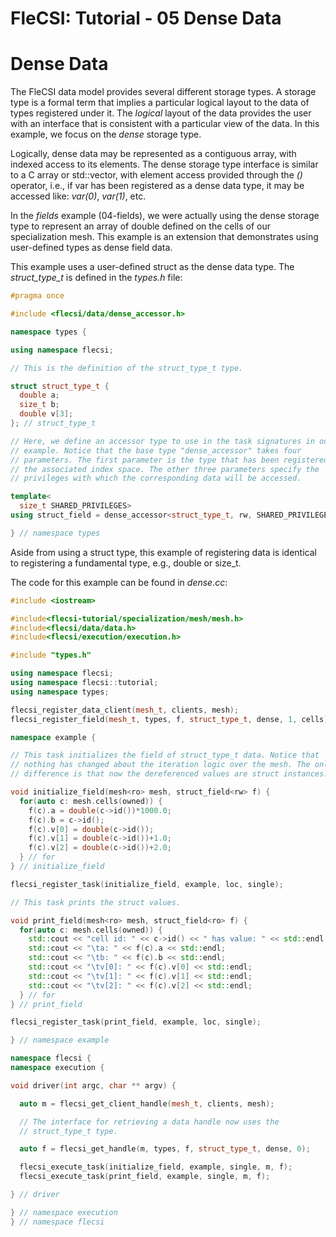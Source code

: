# FleCSI: Tutorial - 05 Dense Data
<!--
  The above header is required for Doxygen to correctly name the
  auto-generated page. It is ignored in the FleCSI guide documentation.
-->

<!-- CINCHDOC DOCUMENT(user-guide) SECTION(tutorial::dense-data) -->

# Dense Data

The FleCSI data model provides several different storage types. A
storage type is a formal term that implies a particular logical layout
to the data of types registered under it. The *logical* layout of the
data provides the user with an interface that is consistent with a
particular view of the data. In this example, we focus on the *dense*
storage type.

Logically, dense data may be represented as a contiguous array, with
indexed access to its elements. The dense storage type interface is
similar to a C array or std::vector, with element access provided
through the *()* operator, i.e., if var has been registered as a dense
data type, it may be accessed like: *var(0)*, *var(1)*, etc.

In the *fields* example (04-fields), we were actually using the dense
storage type to represent an array of double defined on the cells of our
specialization mesh. This example is an extension that demonstrates
using user-defined types as dense field data.  

This example uses a user-defined struct as the dense data type. The
*struct_type_t* is defined in the *types.h* file:

```cpp
#pragma once

#include <flecsi/data/dense_accessor.h>

namespace types {

using namespace flecsi;

// This is the definition of the struct_type_t type.

struct struct_type_t {
  double a;
  size_t b;
  double v[3];
}; // struct_type_t

// Here, we define an accessor type to use in the task signatures in our
// example. Notice that the base type "dense_accessor" takes four
// parameters. The first parameter is the type that has been registered on
// the associated index space. The other three parameters specify the
// privileges with which the corresponding data will be accessed.

template<
  size_t SHARED_PRIVILEGES>
using struct_field = dense_accessor<struct_type_t, rw, SHARED_PRIVILEGES, ro>;

} // namespace types
```

Aside from using a struct type, this example of registering data is
identical to registering a fundamental type, e.g., double or size_t.

The code for this example can be found in *dense.cc*:

```cpp
#include <iostream>

#include<flecsi-tutorial/specialization/mesh/mesh.h>
#include<flecsi/data/data.h>
#include<flecsi/execution/execution.h>

#include "types.h"

using namespace flecsi;
using namespace flecsi::tutorial;
using namespace types;

flecsi_register_data_client(mesh_t, clients, mesh);
flecsi_register_field(mesh_t, types, f, struct_type_t, dense, 1, cells);

namespace example {

// This task initializes the field of struct_type_t data. Notice that
// nothing has changed about the iteration logic over the mesh. The only
// difference is that now the dereferenced values are struct instances.

void initialize_field(mesh<ro> mesh, struct_field<rw> f) {
  for(auto c: mesh.cells(owned)) {
    f(c).a = double(c->id())*1000.0;
    f(c).b = c->id();
    f(c).v[0] = double(c->id());
    f(c).v[1] = double(c->id())+1.0;
    f(c).v[2] = double(c->id())+2.0;
  } // for
} // initialize_field

flecsi_register_task(initialize_field, example, loc, single);

// This task prints the struct values.

void print_field(mesh<ro> mesh, struct_field<ro> f) {
  for(auto c: mesh.cells(owned)) {
    std::cout << "cell id: " << c->id() << " has value: " << std::endl;
    std::cout << "\ta: " << f(c).a << std::endl;
    std::cout << "\tb: " << f(c).b << std::endl;
    std::cout << "\tv[0]: " << f(c).v[0] << std::endl;
    std::cout << "\tv[1]: " << f(c).v[1] << std::endl;
    std::cout << "\tv[2]: " << f(c).v[2] << std::endl;
  } // for
} // print_field

flecsi_register_task(print_field, example, loc, single);

} // namespace example

namespace flecsi {
namespace execution {

void driver(int argc, char ** argv) {

  auto m = flecsi_get_client_handle(mesh_t, clients, mesh);

  // The interface for retrieving a data handle now uses the
  // struct_type_t type.

  auto f = flecsi_get_handle(m, types, f, struct_type_t, dense, 0);

  flecsi_execute_task(initialize_field, example, single, m, f);
  flecsi_execute_task(print_field, example, single, m, f);

} // driver

} // namespace execution
} // namespace flecsi
```

<!-- vim: set tabstop=2 shiftwidth=2 expandtab fo=cqt tw=72 : -->
